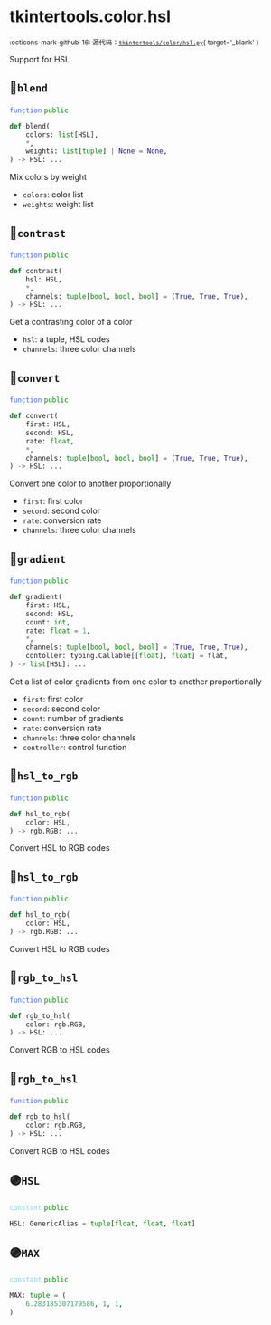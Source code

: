 # tkintertools.color.hsl

<small>:octicons-mark-github-16: 源代码：[`tkintertools/color/hsl.py`](https://github.com/Xiaokang2022/tkintertools/blob/3.0.0rc4/tkintertools/color/hsl.py){ target='_blank' }</small>

Support for HSL

## 🔵`blend`


<code style='color: royalblue;'>function</code> <code style='color: green;'>public</code>

```python
def blend(
    colors: list[HSL],
    *,
    weights: list[tuple] | None = None,
) -> HSL: ...
```
Mix colors by weight

* `colors`: color list
* `weights`: weight list


## 🔵`contrast`


<code style='color: royalblue;'>function</code> <code style='color: green;'>public</code>

```python
def contrast(
    hsl: HSL,
    *,
    channels: tuple[bool, bool, bool] = (True, True, True),
) -> HSL: ...
```
Get a contrasting color of a color

* `hsl`: a tuple, HSL codes
* `channels`: three color channels


## 🔵`convert`


<code style='color: royalblue;'>function</code> <code style='color: green;'>public</code>

```python
def convert(
    first: HSL,
    second: HSL,
    rate: float,
    *,
    channels: tuple[bool, bool, bool] = (True, True, True),
) -> HSL: ...
```
Convert one color to another proportionally

* `first`: first color
* `second`: second color
* `rate`: conversion rate
* `channels`: three color channels


## 🔵`gradient`


<code style='color: royalblue;'>function</code> <code style='color: green;'>public</code>

```python
def gradient(
    first: HSL,
    second: HSL,
    count: int,
    rate: float = 1,
    *,
    channels: tuple[bool, bool, bool] = (True, True, True),
    contoller: typing.Callable[[float], float] = flat,
) -> list[HSL]: ...
```
Get a list of color gradients from one color to another proportionally

* `first`: first color
* `second`: second color
* `count`: number of gradients
* `rate`: conversion rate
* `channels`: three color channels
* `controller`: control function


## 🔵`hsl_to_rgb`


<code style='color: royalblue;'>function</code> <code style='color: green;'>public</code>

```python
def hsl_to_rgb(
    color: HSL,
) -> rgb.RGB: ...
```
Convert HSL to RGB codes

## 🔵`hsl_to_rgb`


<code style='color: royalblue;'>function</code> <code style='color: green;'>public</code>

```python
def hsl_to_rgb(
    color: HSL,
) -> rgb.RGB: ...
```
Convert HSL to RGB codes

## 🔵`rgb_to_hsl`


<code style='color: royalblue;'>function</code> <code style='color: green;'>public</code>

```python
def rgb_to_hsl(
    color: rgb.RGB,
) -> HSL: ...
```
Convert RGB to HSL codes

## 🔵`rgb_to_hsl`


<code style='color: royalblue;'>function</code> <code style='color: green;'>public</code>

```python
def rgb_to_hsl(
    color: rgb.RGB,
) -> HSL: ...
```
Convert RGB to HSL codes

## 🟣`HSL`


<code style='color: skyblue;'>constant</code> <code style='color: green;'>public</code>

```python linenums="0"
HSL: GenericAlias = tuple[float, float, float]
```


## 🟣`MAX`


<code style='color: skyblue;'>constant</code> <code style='color: green;'>public</code>

```python linenums="0"
MAX: tuple = (
    6.283185307179586, 1, 1,
)
```



